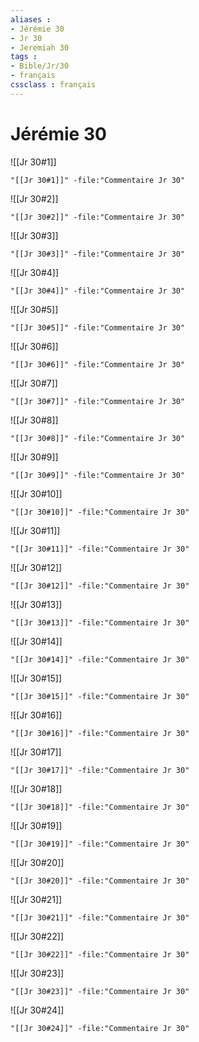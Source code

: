 ```yaml
---
aliases : 
- Jérémie 30
- Jr 30
- Jeremiah 30
tags : 
- Bible/Jr/30
- français
cssclass : français
---
```


# Jérémie 30

![[Jr 30#1]]

```query
"[[Jr 30#1]]" -file:"Commentaire Jr 30"
```

![[Jr 30#2]]

```query
"[[Jr 30#2]]" -file:"Commentaire Jr 30"
```

![[Jr 30#3]]

```query
"[[Jr 30#3]]" -file:"Commentaire Jr 30"
```

![[Jr 30#4]]

```query
"[[Jr 30#4]]" -file:"Commentaire Jr 30"
```

![[Jr 30#5]]

```query
"[[Jr 30#5]]" -file:"Commentaire Jr 30"
```

![[Jr 30#6]]

```query
"[[Jr 30#6]]" -file:"Commentaire Jr 30"
```

![[Jr 30#7]]

```query
"[[Jr 30#7]]" -file:"Commentaire Jr 30"
```

![[Jr 30#8]]

```query
"[[Jr 30#8]]" -file:"Commentaire Jr 30"
```

![[Jr 30#9]]

```query
"[[Jr 30#9]]" -file:"Commentaire Jr 30"
```

![[Jr 30#10]]

```query
"[[Jr 30#10]]" -file:"Commentaire Jr 30"
```

![[Jr 30#11]]

```query
"[[Jr 30#11]]" -file:"Commentaire Jr 30"
```

![[Jr 30#12]]

```query
"[[Jr 30#12]]" -file:"Commentaire Jr 30"
```

![[Jr 30#13]]

```query
"[[Jr 30#13]]" -file:"Commentaire Jr 30"
```

![[Jr 30#14]]

```query
"[[Jr 30#14]]" -file:"Commentaire Jr 30"
```

![[Jr 30#15]]

```query
"[[Jr 30#15]]" -file:"Commentaire Jr 30"
```

![[Jr 30#16]]

```query
"[[Jr 30#16]]" -file:"Commentaire Jr 30"
```

![[Jr 30#17]]

```query
"[[Jr 30#17]]" -file:"Commentaire Jr 30"
```

![[Jr 30#18]]

```query
"[[Jr 30#18]]" -file:"Commentaire Jr 30"
```

![[Jr 30#19]]

```query
"[[Jr 30#19]]" -file:"Commentaire Jr 30"
```

![[Jr 30#20]]

```query
"[[Jr 30#20]]" -file:"Commentaire Jr 30"
```

![[Jr 30#21]]

```query
"[[Jr 30#21]]" -file:"Commentaire Jr 30"
```

![[Jr 30#22]]

```query
"[[Jr 30#22]]" -file:"Commentaire Jr 30"
```

![[Jr 30#23]]

```query
"[[Jr 30#23]]" -file:"Commentaire Jr 30"
```

![[Jr 30#24]]

```query
"[[Jr 30#24]]" -file:"Commentaire Jr 30"
```

